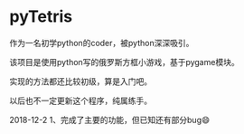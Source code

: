 # pyTetris

作为一名初学python的coder，被python深深吸引。

该项目是使用python写的俄罗斯方框小游戏，基于pygame模块。

实现的方法都还比较初级，算是入门吧。

以后也不一定更新这个程序，纯属练手。

2018-12-2
1、完成了主要的功能，但已知还有部分bug😄
